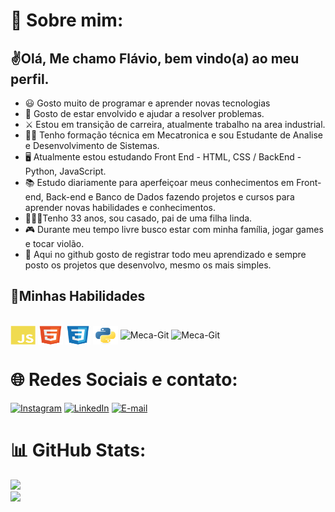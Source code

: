 # 💫 Sobre mim:
## ✌️Olá, Me chamo Flávio, bem vindo(a) ao meu perfil.
- 😃 Gosto muito de programar e aprender novas tecnologias
- 🧐 Gosto de estar envolvido e ajudar a resolver problemas.
- ⚔ Estou em transição de carreira, atualmente trabalho na area industrial.
- 👨‍🎓 Tenho formação técnica em Mecatronica e sou Estudante de Analise e Desenvolvimento de Sistemas.
- 🖥 Atualmente estou estudando Front End - HTML, CSS / BackEnd - Python, JavaScript.
- 📚 Estudo diariamente para aperfeiçoar meus conhecimentos em Front-end, Back-end e Banco de Dados fazendo projetos e cursos para aprender novas habilidades e conhecimentos.
- 👨‍👩‍👧Tenho 33 anos, sou casado, pai de uma filha linda.
- 🎮 Durante meu tempo livre busco estar com minha família, jogar games e tocar violão.
- 💾 Aqui no github gosto de registrar todo meu aprendizado e sempre posto os projetos que desenvolvo, mesmo os mais simples.

## 🎯Minhas Habilidades
<div style="display: inline_block"><br>
  <img align="center" alt="Meca-Js" height="30" width="40" src="https://raw.githubusercontent.com/devicons/devicon/master/icons/javascript/javascript-plain.svg">
  <img align="center" alt="Meca-HTML" height="30" width="40" src="https://raw.githubusercontent.com/devicons/devicon/master/icons/html5/html5-original.svg">
  <img align="center" alt="Meca-CSS" height="30" width="40" src="https://raw.githubusercontent.com/devicons/devicon/master/icons/css3/css3-original.svg">
  <img align="center" alt="Meca-Python" height="30" width="40" src="https://raw.githubusercontent.com/devicons/devicon/master/icons/python/python-original.svg">
  <img align="center" alt="Meca-Git" height="30" width="40" src="https://vetores.org/wp-content/uploads/git.png">
  <img align="center" alt="Meca-Git" height="30" width="40" src="https://androidstudiofaqs.com/wp-content/uploads/2015/11/github.gif">
</div>

# 🌐 Redes Sociais e contato:
[![Instagram](https://img.shields.io/badge/Instagram-%23E4405F.svg?logo=Instagram&logoColor=white)](https://www.instagram.com/mecaflavio/) [![LinkedIn](https://img.shields.io/badge/LinkedIn-%230077B5.svg?logo=linkedin&logoColor=white)](https://www.linkedin.com/in/flavio-alves-pereira-435182114/) [![E-mail](https://img.shields.io/badge/EMAIL-blue
)](flavio.metodista@hotmail.com)

# 📊 GitHub Stats:
![](https://github-readme-stats.vercel.app/api/top-langs/?username=MecaFlavio&theme=dark&hide_border=false&include_all_commits=true&count_private=true&layout=compact)<br/>
![](https://github-readme-stats.vercel.app/api?username=MecaFlavio&theme=dark&hide_border=false&include_all_commits=true&count_private=true)


